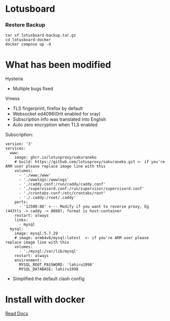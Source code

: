 # Lotusboard
### Restore Backup
```
tar xf lotusboard-backup.tar.gz
cd lotusboard-docker
docker compose up -d
```
# What has been modified

Hysteria
 - Multiple bugs fixed

Vmess
 - TLS fingerprint, firefox by default
 - Websocket ed4096(0rtt enabled for xray)
 - Subscription info was translated into English
 - Auto zero encryption when TLS enabled

Subscription:
```
version: '3'
services:
  www:
    image: ghcr.io/lotusproxy/sakuraneko
    # build: https://github.com/lotusproxy/sakuraneko.git <- if you're ARM user please replace image line with this
    volumes:
      - './www:/www'
      - './wwwlogs:/wwwlogs'
      - './caddy.conf:/run/caddy/caddy.conf'
      - './supervisord.conf:/run/supervisor/supervisord.conf'
      - './crontabs.conf:/etc/crontabs/root'
      - './.caddy:/root/.caddy'
    ports:
      - '12500:80' <--- Modify if you want to reverse proxy, Eg (443tls -> caddy -> 8080), format is host:container
    restart: always
    links:
      - mysql
  mysql:
    image: mysql:5.7.29
    # image: arm64v8/mysql:latest  <- if you're ARM user please replace image line with this
    volumes:
      - './mysql:/var/lib/mysql'
    restart: always
    environment:
      MYSQL_ROOT_PASSWORD: 'lahiru1998'
      MYSQL_DATABASE: lahiru1998

```
 - Simplified the default clash config

# Install with docker

[Read Docs](https://github.com/lotusproxy/lotusboard-docker/wiki)
